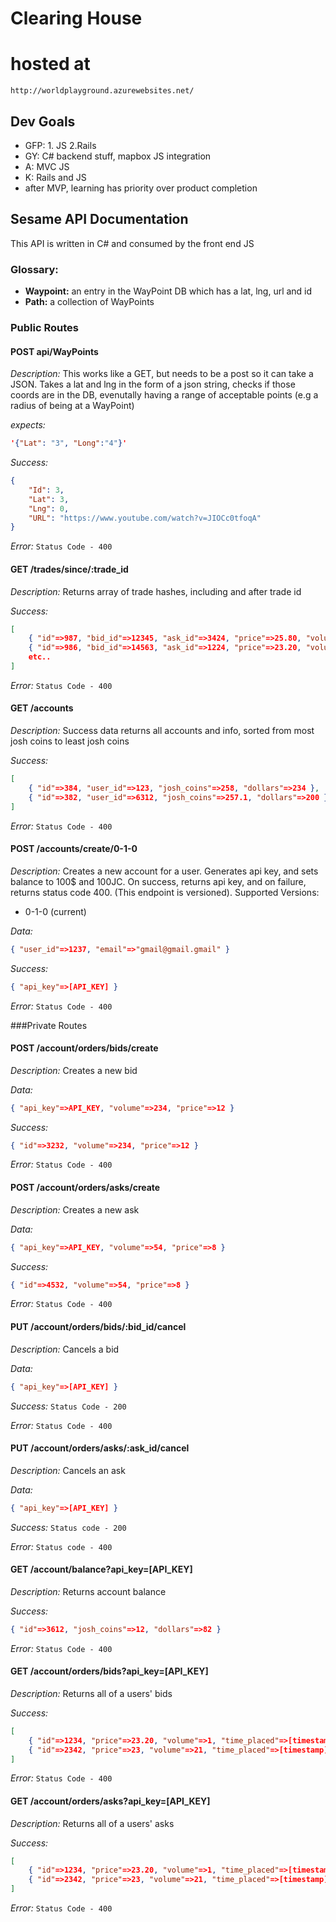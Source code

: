 # Clearing House

# hosted at
 `http://worldplayground.azurewebsites.net/`

## Dev Goals

- GFP: 1. JS 2.Rails
- GY: C# backend stuff, mapbox JS integration
- A: MVC JS
- K: Rails and JS
- after MVP, learning has priority over product completion

## Sesame API Documentation

This API is written in C# and consumed by the front end JS

### Glossary:

- **Waypoint:** an entry in the WayPoint DB which has a lat, lng, url and id
- **Path:** a collection of WayPoints


### Public Routes

#### POST api/WayPoints

*Description:*
This works like a GET, but needs to be a post so it can take a JSON. Takes a lat and lng in the form of a json string, checks if those coords are in the DB, evenutally having a range of acceptable points (e.g a radius of being at a WayPoint)

*expects:*
```json
'{"Lat": "3", "Long":"4"}'
```
*Success:*
```json
{
    "Id": 3,
    "Lat": 3,
    "Lng": 0,
    "URL": "https://www.youtube.com/watch?v=JIOCc0tfoqA"
}
```
*Error:*
`Status Code - 400`

#### GET /trades/since/:trade_id

*Description:*
Returns array of trade hashes, including and after trade id

*Success:*
```json
[
	{ "id"=>987, "bid_id"=>12345, "ask_id"=>3424, "price"=>25.80, "volume"=>23, "time_placed"=>[timestamp] },
	{ "id"=>986, "bid_id"=>14563, "ask_id"=>1224, "price"=>23.20, "volume"=>23, "time_placed"=>[timestamp] },
	etc..
]
```

*Error:*
`Status Code - 400`

#### GET /accounts

*Description:*
Success data returns all accounts and info, sorted from most josh coins to least josh coins

*Success:*
```json
[
	{ "id"=>384, "user_id"=>123, "josh_coins"=>258, "dollars"=>234 },
	{ "id"=>382, "user_id"=>6312, "josh_coins"=>257.1, "dollars"=>200 }
]
```

*Error:*
`Status Code - 400`

#### POST /accounts/create/0-1-0

*Description:*
Creates a new account for a user. Generates api key, and sets balance to 100$ and 100JC. On success, returns api key, and on failure, returns status code 400. (This endpoint is versioned).
Supported Versions:
- 0-1-0 (current)

*Data:*
```json
{ "user_id"=>1237, "email"=>"gmail@gmail.gmail" }
```

*Success:*
```json
{ "api_key"=>[API_KEY] } 
```

*Error:*
`Status Code - 400`

###Private Routes

#### POST /account/orders/bids/create

*Description:*
Creates a new bid

*Data:*
```json
{ "api_key"=>API_KEY, "volume"=>234, "price"=>12 }
```

*Success:*
```json
{ "id"=>3232, "volume"=>234, "price"=>12 }
```

*Error:*
`Status Code - 400`

#### POST /account/orders/asks/create

*Description:*
Creates a new ask

*Data:*
```json
{ "api_key"=>API_KEY, "volume"=>54, "price"=>8 }
```

*Success:*
```json
{ "id"=>4532, "volume"=>54, "price"=>8 }
```

*Error:*
`Status Code - 400`

#### PUT /account/orders/bids/:bid_id/cancel

*Description:*
Cancels a bid

*Data:*
```json
{ "api_key"=>[API_KEY] }
```

*Success:*
`Status Code - 200`

*Error:*
`Status Code - 400`

#### PUT /account/orders/asks/:ask_id/cancel

*Description:*
Cancels an ask

*Data:*
```json
{ "api_key"=>[API_KEY] }
```

*Success:*
`Status code - 200`

*Error:*
`Status code - 400`

#### GET /account/balance?api_key=[API_KEY]

*Description:*
Returns account balance

*Success:*
```json
{ "id"=>3612, "josh_coins"=>12, "dollars"=>82 }
```

*Error:*
`Status Code - 400`

#### GET /account/orders/bids?api_key=[API_KEY]

*Description:*
Returns all of a users' bids

*Success:*
```json
[
	{ "id"=>1234, "price"=>23.20, "volume"=>1, "time_placed"=>[timestamp]},
	{ "id"=>2342, "price"=>23, "volume"=>21, "time_placed"=>[timestamp]}
]
```

*Error:*
`Status Code - 400`

#### GET /account/orders/asks?api_key=[API_KEY]

*Description:*
Returns all of a users' asks

*Success:*
```json
[
	{ "id"=>1234, "price"=>23.20, "volume"=>1, "time_placed"=>[timestamp] },
	{ "id"=>2342, "price"=>23, "volume"=>21, "time_placed"=>[timestamp] }
]
```

*Error:*
`Status Code - 400`
